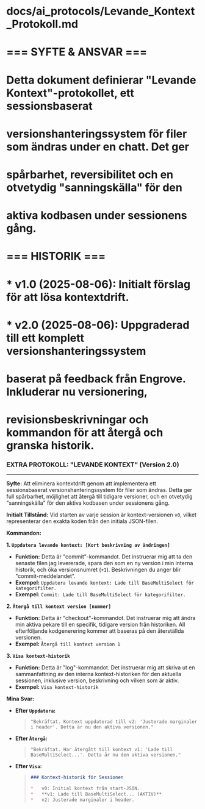 # docs/ai_protocols/Levande_Kontext_Protokoll.md
#
# === SYFTE & ANSVAR ===
# Detta dokument definierar "Levande Kontext"-protokollet, ett sessionsbaserat
# versionshanteringssystem för filer som ändras under en chatt. Det ger
# spårbarhet, reversibilitet och en otvetydig "sanningskälla" för den
# aktiva kodbasen under sessionens gång.
#
# === HISTORIK ===
# * v1.0 (2025-08-06): Initialt förslag för att lösa kontextdrift.
# * v2.0 (2025-08-06): Uppgraderad till ett komplett versionshanteringssystem
#   baserat på feedback från Engrove. Inkluderar nu versionering,
#   revisionsbeskrivningar och kommandon för att återgå och granska historik.

### EXTRA PROTOKOLL: "LEVANDE KONTEXT" (Version 2.0)
----------------------------------------------------------------
**Syfte:** Att eliminera kontextdrift genom att implementera ett sessionsbaserat versionshanteringssystem för filer som ändras. Detta ger full spårbarhet, möjlighet att återgå till tidigare versioner, och en otvetydig "sanningskälla" för den aktiva kodbasen under sessionens gång.

**Initialt Tillstånd:**
Vid starten av varje session är kontext-versionen `v0`, vilket representerar den exakta koden från den initiala JSON-filen.

**Kommandon:**

**1. `Uppdatera levande kontext: [Kort beskrivning av ändringen]`**
   *   **Funktion:** Detta är "commit"-kommandot. Det instruerar mig att ta den senaste filen jag levererade, spara den som en ny version i min interna historik, och öka versionsnumret (`+1`). Beskrivningen du anger blir "commit-meddelandet".
   *   **Exempel:** `Uppdatera levande kontext: Lade till BaseMultiSelect för kategorifilter.`
   *   **Exempel:** `Commit: Lade till BaseMultiSelect för kategorifilter.`

**2. `Återgå till kontext version [nummer]`**
   *   **Funktion:** Detta är "checkout"-kommandot. Det instruerar mig att ändra min aktiva pekare till en specifik, tidigare version från historiken. All efterföljande kodgenerering kommer att baseras på den återställda versionen.
   *   **Exempel:** `Återgå till kontext version 1`

**3. `Visa kontext-historik`**
   *   **Funktion:** Detta är "log"-kommandot. Det instruerar mig att skriva ut en sammanfattning av den interna kontext-historiken för den aktuella sessionen, inklusive version, beskrivning och vilken som är aktiv.
   *   **Exempel:** `Visa kontext-historik`

**Mina Svar:**

*   **Efter `Uppdatera`:**
    > `"Bekräftat. Kontext uppdaterad till v2: 'Justerade marginaler i header'. Detta är nu den aktiva versionen."`

*   **Efter `Återgå`:**
    > `"Bekräftat. Har återgått till kontext v1: 'Lade till BaseMultiSelect...'. Detta är nu den aktiva versionen."`

*   **Efter `Visa`:**
    > ```markdown
    > ### Kontext-historik för Sessionen
    >
    > *   v0: Initial kontext från start-JSON.
    > *   **v1: Lade till BaseMultiSelect... (AKTIV)**
    > *   v2: Justerade marginaler i header.
    > ```
